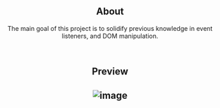 <div align="center">
<h2> About </h2>
<p> The main goal of this project is to solidify previous knowledge in event listeners, and DOM manipulation.  </p>
<br>

<h2>Preview<h2>

 ![image](https://user-images.githubusercontent.com/83318673/215919321-eeee67ad-119d-4a7f-8923-7c8a6fbc3765.png)
</div>
